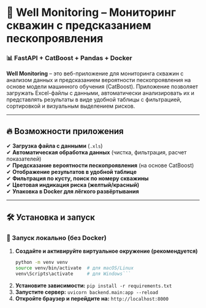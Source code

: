 # 🚀 Well Monitoring – Мониторинг скважин с предсказанием пескопроявления

### 📊 FastAPI + CatBoost + Pandas + Docker

**Well Monitoring** – это веб-приложение для мониторинга скважин с анализом данных и предсказанием вероятности пескопроявления на основе модели машинного обучения (CatBoost). Приложение позволяет загружать Excel-файлы с данными, автоматически анализировать их и представлять результаты в виде удобной таблицы с фильтрацией, сортировкой и визуальным выделением рисков.

---

## 🔥 Возможности приложения

✔ **Загрузка файла с данными** (`.xls`)  
✔ **Автоматическая обработка данных** (чистка, фильтрация, расчет показателей)  
✔ **Предсказание вероятности пескопроявления** (на основе CatBoost)  
✔ **Отображение результатов в удобной таблице**  
✔ **Фильтрация по кусту, поиск по номеру скважины**  
✔ **Цветовая индикация риска (желтый/красный)**  
✔ **Упаковка в Docker для лёгкого развёртывания**  

---

## 🛠 Установка и запуск

### 🚀 Запуск локально (без Docker)

1. **Создайте и активируйте виртуальное окружение (рекомендуется)**
   ```bash
   python -m venv venv
   source venv/bin/activate  # для macOS/Linux
   venv\Scripts\activate     # для Windows```
2. **Установите зависимости:**
   ```pip install -r requirements.txt```
3. **Запустите сервер:**
   ```uvicorn backend.main:app --reload```
4. **Откройте браузер и перейдите на:**
   ```http://localhost:8000```
